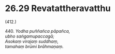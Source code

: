 

# 26.29 Revatattheravatthu



(412.)

440\. _Yodha puññañca pāpañca,_  
_ubho saṅgamupaccagā;_  
_Asokaṃ virajaṃ suddhaṃ,_  
_tamahaṃ brūmi brāhmaṇaṃ._  




